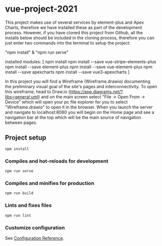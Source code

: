 # vue-project-2021

This project makes use of several services by element-plus and Apex Charts, therefore we have installed these as part of the development process. 
However, if you have cloned this project from Github, all the installs below should be included in the cloning process, therefore you can just enter two commands into the terminal to setup the project:

"npm install" & "npm run serve"

installed modules: [
    npm install
    npm install --save vue-stripe-elements-plus
    npm install --save element-plus
    npm install --save vue-element-plus
    npm install --save apexcharts
    npm install --save vue3-apexcharts
]

In this project you will find a Wireframe (Wireframe.drawio) documenting the preliminary visual goal of the site's pages and interconnectivity.
To open this wireframe, head to Draw.io (https://app.diagrams.net/?libs=general;uml) and on the main screen select "File -> Open From -> Device" which will open your pc file explorer for you to select "Wireframe.drawio" to open it in the browser.
When you launch the server and navigate to localhost:8080 you will begin on the Home page and see a navigation bar at the top which will be the main source of navigation between pages.

## Project setup
```
npm install
```

### Compiles and hot-reloads for development
```
npm run serve
```

### Compiles and minifies for production
```
npm run build
```

### Lints and fixes files
```
npm run lint
```

### Customize configuration
See [Configuration Reference](https://cli.vuejs.org/config/).
